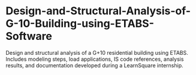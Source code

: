 # Design-and-Structural-Analysis-of-G-10-Building-using-ETABS-Software
Design and structural analysis of a G+10 residential building using ETABS. Includes modeling steps, load applications, IS code references, analysis results, and documentation developed during a LearnSquare internship.
